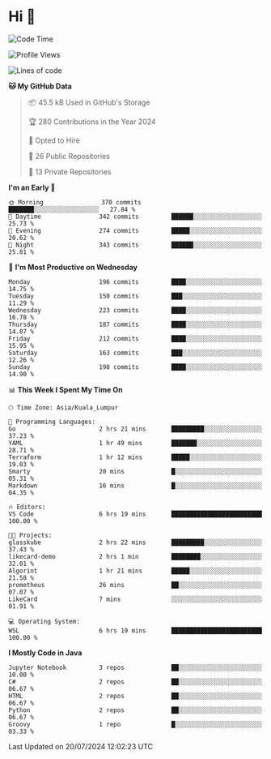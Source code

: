 <h1>Hi 👋</h1>

<!--START_SECTION:waka-->
![Code Time](http://img.shields.io/badge/Code%20Time-572%20hrs%2057%20mins-blue)

![Profile Views](http://img.shields.io/badge/Profile%20Views-10-blue)

![Lines of code](https://img.shields.io/badge/From%20Hello%20World%20I%27ve%20Written-1.2%20million%20lines%20of%20code-blue)

**🐱 My GitHub Data** 

> 📦 45.5 kB Used in GitHub's Storage 
 > 
> 🏆 280 Contributions in the Year 2024
 > 
> 💼 Opted to Hire
 > 
> 📜 26 Public Repositories 
 > 
> 🔑 13 Private Repositories 
 > 
**I'm an Early 🐤** 

```text
🌞 Morning                370 commits         ███████░░░░░░░░░░░░░░░░░░   27.84 % 
🌆 Daytime                342 commits         ██████░░░░░░░░░░░░░░░░░░░   25.73 % 
🌃 Evening                274 commits         █████░░░░░░░░░░░░░░░░░░░░   20.62 % 
🌙 Night                  343 commits         ██████░░░░░░░░░░░░░░░░░░░   25.81 % 
```
📅 **I'm Most Productive on Wednesday** 

```text
Monday                   196 commits         ████░░░░░░░░░░░░░░░░░░░░░   14.75 % 
Tuesday                  150 commits         ███░░░░░░░░░░░░░░░░░░░░░░   11.29 % 
Wednesday                223 commits         ████░░░░░░░░░░░░░░░░░░░░░   16.78 % 
Thursday                 187 commits         ████░░░░░░░░░░░░░░░░░░░░░   14.07 % 
Friday                   212 commits         ████░░░░░░░░░░░░░░░░░░░░░   15.95 % 
Saturday                 163 commits         ███░░░░░░░░░░░░░░░░░░░░░░   12.26 % 
Sunday                   198 commits         ████░░░░░░░░░░░░░░░░░░░░░   14.90 % 
```


📊 **This Week I Spent My Time On** 

```text
🕑︎ Time Zone: Asia/Kuala_Lumpur

💬 Programming Languages: 
Go                       2 hrs 21 mins       █████████░░░░░░░░░░░░░░░░   37.23 % 
YAML                     1 hr 49 mins        ███████░░░░░░░░░░░░░░░░░░   28.71 % 
Terraform                1 hr 12 mins        █████░░░░░░░░░░░░░░░░░░░░   19.03 % 
Smarty                   20 mins             █░░░░░░░░░░░░░░░░░░░░░░░░   05.31 % 
Markdown                 16 mins             █░░░░░░░░░░░░░░░░░░░░░░░░   04.35 % 

🔥 Editors: 
VS Code                  6 hrs 19 mins       █████████████████████████   100.00 % 

🐱‍💻 Projects: 
glasskube                2 hrs 22 mins       █████████░░░░░░░░░░░░░░░░   37.43 % 
likecard-demo            2 hrs 1 min         ████████░░░░░░░░░░░░░░░░░   32.01 % 
Algorint                 1 hr 21 mins        █████░░░░░░░░░░░░░░░░░░░░   21.58 % 
prometheus               26 mins             ██░░░░░░░░░░░░░░░░░░░░░░░   07.07 % 
LikeCard                 7 mins              ░░░░░░░░░░░░░░░░░░░░░░░░░   01.91 % 

💻 Operating System: 
WSL                      6 hrs 19 mins       █████████████████████████   100.00 % 
```

**I Mostly Code in Java** 

```text
Jupyter Notebook         3 repos             ██░░░░░░░░░░░░░░░░░░░░░░░   10.00 % 
C#                       2 repos             ██░░░░░░░░░░░░░░░░░░░░░░░   06.67 % 
HTML                     2 repos             ██░░░░░░░░░░░░░░░░░░░░░░░   06.67 % 
Python                   2 repos             ██░░░░░░░░░░░░░░░░░░░░░░░   06.67 % 
Groovy                   1 repo              █░░░░░░░░░░░░░░░░░░░░░░░░   03.33 % 
```




 Last Updated on 20/07/2024 12:02:23 UTC
<!--END_SECTION:waka-->
